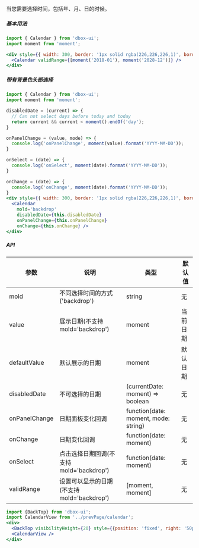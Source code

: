 
当您需要选择时间，包括年、月、日的时候。

##### **基本用法**

```jsx
import { Calendar } from 'dbox-ui';
import moment from 'moment';

<div style={{ width: 300, border: '1px solid rgba(226,226,226,1)', borderRadius: 4 }}>
  <Calendar validRange={[moment('2018-01'), moment('2028-12')]} />
</div>
```

##### **带有背景色头部选择**

```jsx
import { Calendar } from 'dbox-ui';
import moment from 'moment';

disabledDate = (current) => {
  // Can not select days before today and today
  return current && current < moment().endOf('day');
}

onPanelChange = (value, mode) => {
  console.log('onPanelChange', moment(value).format('YYYY-MM-DD'));
}

onSelect = (date) => {
  console.log('onSelect', moment(date).format('YYYY-MM-DD'));
}

onChange = (date) => {
  console.log('onChange', moment(date).format('YYYY-MM-DD'));
}
<div style={{ width: 300, border: '1px solid rgba(226,226,226,1)', borderRadius: 4 }}>
  <Calendar
    mold='backdrop'
    disabledDate={this.disabledDate}
    onPanelChange={this.onPanelChange}
    onChange={this.onChange} />
</div>
```

##### **API**

| 参数 | 说明 | 类型 | 默认值 |
| --- | --- | --- | --- |
| mold | 不同选择时间的方式('backdrop') | string | 无 |
| value | 展示日期(不支持mold='backdrop') | moment | 当前日期 |
| defaultValue | 默认展示的日期 | moment | 默认日期 |
| disabledDate | 不可选择的日期 | (currentDate: moment) => boolean | 无 |
| onPanelChange | 日期面板变化回调 | function(date: moment, mode: string) | 无 |
| onChange | 日期变化回调 | function(date: moment) | 无 |
| onSelect | 点击选择日期回调(不支持mold='backdrop') | function(date: moment) | 无 |
| validRange | 设置可以显示的日期(不支持mold='backdrop') | [moment, moment] | 无 |


```jsx noeditor
import {BackTop} from 'dbox-ui';
import CalendarView from '../prevPage/calendar';
<div>
  <BackTop visibilityHeight={20} style={{position: 'fixed', right: '50px'}}/>
  <CalendarView />
</div>
```
